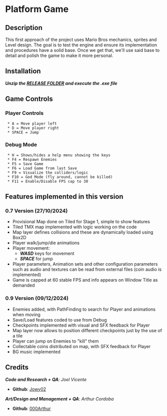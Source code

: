 # Platform Game
## Description
This first approach of the project uses Mario Bros mechanics, sprites and Level design. The goal is to test the engine and ensure its implementation and procedures have a solid base. Once we get that, we'll use said base to detail and polish the game to make it more personal.

## Installation
**_Unzip the [RELEASE FOLDER](https://github.com/Jowy02/PlatformGame/releases) and execute the .exe file_**

## Game Controls
### Player Controls
     * A = Move player left
     * D = Move player right
     * SPACE = Jump

### Debug Mode
     * H = Shows/hides a help menu showing the keys
     * F4 = Respawn Enemies
     * F5 = Save Game
     * F6 = Load Game from last Save
     * F9 = Visualize the colliders/logic
     * F10 = God Mode (fly around, cannot be killed)
     * F11 = Enable/Disable FPS cap to 30
 
## Features implemented in this version
### 0.7 Version (27/10/2024)
* Provisional Map done on Tiled for Stage 1, simple to show features
* Tiled TMX map implemented with logic working on the code
* Map layer defines collisions and these are dynamically loaded using Box2D
* Player walk/jump/die animations
* Player movement:
     * **_WASD_** keys for movement
     * **_SPACE_** for jump
* Player parameters, Animation sets and other configuration parameters such as audio and textures can be read from external files (coin audio is implemented)
* Game is capped at 60 stable FPS and info appears on Window Title as demanded
### 0.9 Version (09/12/2024)
* Enemies added, with PathFinding to search for Player and animations when moving
* Save/Load features coded to use from Debug
* Checkpoints implemented with visual and SFX feedback for Player
* Map layer now allows to position different checkpoints just by the use of a tile
* Player can jump on Enemies to "kill" them
* Collectable coins distributed on map, with SFX feedback for Player
* BG music implemented

## Credits
_**Code and Research + QA**: Joel Vicente_
* **Github**: [Jowy02](https://github.com/Jowy02)

_**Art/Design and Management + QA**: Arthur Cordoba_
* **Github**: [000Arthur](https://github.com/000Arthur)
